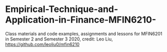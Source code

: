# Empirical-Technique-and-Application-in-Finance-MFIN6210-
Class materials and code examples, assignments and lessons for MFIN6201 in Semester 2 and Semester 3 2020, credit: Leo Liu, https://github.com/leoliu0/mfin6210
